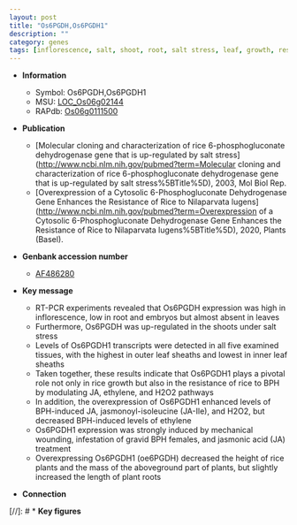 ```yaml
---
layout: post
title: "Os6PGDH,Os6PGDH1"
description: ""
category: genes
tags: [inflorescence, salt, shoot, root, salt stress, leaf, growth, resistance, ethylene, jasmonic, jasmonic acid, height]
---
```


* **Information**  
    + Symbol: Os6PGDH,Os6PGDH1  
    + MSU: [LOC_Os06g02144](http://rice.uga.edu/cgi-bin/ORF_infopage.cgi?orf=LOC_Os06g02144)  
    + RAPdb: [Os06g0111500](http://rapdb.dna.affrc.go.jp/viewer/gbrowse_details/irgsp1?name=Os06g0111500)  

* **Publication**  
    + [Molecular cloning and characterization of rice 6-phosphogluconate dehydrogenase gene that is up-regulated by salt stress](http://www.ncbi.nlm.nih.gov/pubmed?term=Molecular cloning and characterization of rice 6-phosphogluconate dehydrogenase gene that is up-regulated by salt stress%5BTitle%5D), 2003, Mol Biol Rep.
    + [Overexpression of a Cytosolic 6-Phosphogluconate Dehydrogenase Gene Enhances the Resistance of Rice to Nilaparvata lugens](http://www.ncbi.nlm.nih.gov/pubmed?term=Overexpression of a Cytosolic 6-Phosphogluconate Dehydrogenase Gene Enhances the Resistance of Rice to Nilaparvata lugens%5BTitle%5D), 2020, Plants (Basel).

* **Genbank accession number**  
    + [AF486280](http://www.ncbi.nlm.nih.gov/nuccore/AF486280)

* **Key message**  
    + RT-PCR experiments revealed that Os6PGDH expression was high in inflorescence, low in root and embryos but almost absent in leaves
    + Furthermore, Os6PGDH was up-regulated in the shoots under salt stress
    + Levels of Os6PGDH1 transcripts were detected in all five examined tissues, with the highest in outer leaf sheaths and lowest in inner leaf sheaths
    + Taken together, these results indicate that Os6PGDH1 plays a pivotal role not only in rice growth but also in the resistance of rice to BPH by modulating JA, ethylene, and H2O2 pathways
    + In addition, the overexpression of Os6PGDH1 enhanced levels of BPH-induced JA, jasmonoyl-isoleucine (JA-Ile), and H2O2, but decreased BPH-induced levels of ethylene
    + Os6PGDH1 expression was strongly induced by mechanical wounding, infestation of gravid BPH females, and jasmonic acid (JA) treatment
    + Overexpressing Os6PGDH1 (oe6PGDH) decreased the height of rice plants and the mass of the aboveground part of plants, but slightly increased the length of plant roots

* **Connection**  

[//]: # * **Key figures**  


